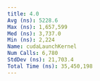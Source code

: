 ```yaml
---
title: 4.0
Avg (ns): 5228.6
Max (ns): 1,657,599
Med (ns): 3,737.0
Min (ns): 2,224
Name: cudaLaunchKernel
Num Calls: 6,780
StdDev (ns): 21,703.4
Total Time (ns): 35,450,198
---
```


